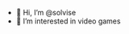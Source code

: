 - 👋 Hi, I’m @solvise
- 👀 I’m interested in video games

<!---
solvise/solvise is a ✨ special ✨ repository because its `README.md` (this file) appears on your GitHub profile.
You can click the Preview link to take a look at your changes.
--->
